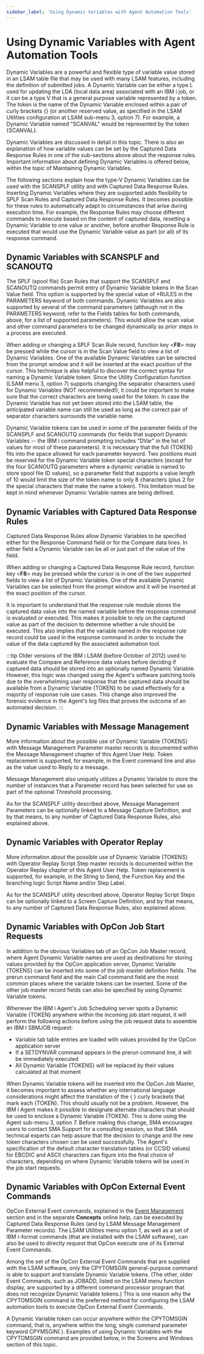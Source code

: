 ```yaml
---
sidebar_label: 'Using Dynamic Variables with Agent Automation Tools'
---
```


# Using Dynamic Variables with Agent Automation Tools

Dynamic Variables are a powerful and flexible type of variable value stored in an LSAM table file that may be used with many LSAM features, including the definition of submitted jobs. A Dynamic Variable can be either a type L used for updating the LDA (local data area) associated with an IBM i job, or it can be a type V that is a general purpose variable represented by a token. The token is the name of the Dynamic Variable enclosed within a pair of curly brackets {} (or another reserved value, as specified in the LSAM Utilities configuration at LSAM sub-menu 3, option 7). For example, a Dynamic Variable named "SCANVAL" would be represented by the token {SCANVAL}.

Dynamic Variables are discussed in detail in this topic. There is also an explanation of how variable values can be set by the Captured Data Response Rules in one of the sub-sections above about the response rules. Important information about defining Dynamic Variables is offered below, within the topic of Maintaining Dynamic Variables.

The following sections explain how the type-V Dynamic Variables can be used with the SCANSPLF utility and with Captured Data Response Rules. Inserting Dynamic Variables where they are supported adds flexibility to SPLF Scan Rules and Captured Data Response Rules. It becomes possible for these rules to automatically adapt to circumstances that arise during execution time. For example, the Response Rules may choose different commands to execute based on the content of captured data, resetting a Dynamic Variable to one value or another, before another Response Rule is executed that would use the Dynamic Variable value as part (or all) of its response command.

## Dynamic Variables with SCANSPLF and SCANOUTQ

The SPLF (spool file) Scan Rules that support the SCANSPLF and SCANOUTQ commands permit entry of Dynamic Variable tokens in the Scan Value field. This option is supported by the special value of *RULES in the PARAMETERS keyword of both commands. Dynamic Variables are also supported by several of the command parameters (although not in the PARAMETERS keyword; refer to the Fields tables for both commands, above, for a list of supported parameters). This would allow the scan value and other command parameters to be changed dynamically as prior steps in a process are executed.

When adding or changing a SPLF Scan Rule record, function key <**F8**> may be pressed while the cursor is in the Scan Value field to view a list of Dynamic Variables. One of the available Dynamic Variables can be selected from the prompt window and it will be inserted at the exact position of the cursor. This technique is also  helpful to discover the correct syntax for naming a Dynamic Variable token. Since the Utility Configuration function (LSAM menu 3, option 7) supports changing the separator characters used for Dynamic Variables (NOT recommended!), it could be important to make sure that the correct characters are being used for the token. In case the Dynamic Variable has not yet been stored into the LSAM table, the anticipated variable name can still be used as long as the correct pair of separator characters surrounds the variable name.

Dynamic Variable tokens can be used in some of the parameter fields of the SCANSPLF and SCANOUTQ commands (for fields that support Dynamic Variables -- the IBM i command prompting includes "DVar" in the list of values for most of these parameters). It is necessary that the full {TOKEN} fits into the space allowed for each parameter keyword. Two positions must be reserved for the Dynamic Variable token special characters (except for the four SCANOUTQ parameters where a dynamic variable is named to store spool file ID values), so a parameter field that supports a value length of 10 would limit the size of the token name to only 8 characters (plus 2 for the special characters that make the name a token). This limitation must be kept in mind whenever Dynamic Variable names are being defined.

## Dynamic Variables with Captured Data Response Rules

Captured Data Response Rules allow Dynamic Variables to be specified either for the Response Command field or for the Compare data lines. In either field a Dynamic Variable can be all or just part of the value of the field.

When adding or changing a Captured Data Response  Rule record, function key <**F8**> may be pressed while the cursor is in one of the two supported fields to view a list of Dynamic Variables. One of the available Dynamic Variables can be selected from the prompt window and it will be inserted at the exact position of the cursor.

It is important to understand that the response rule module stores the captured data value into the named variable before the response command is evaluated or executed. This makes it possible to rely on the captured value as part of the decision to determine whether a rule should be executed. This also implies that the variable named in the response rule record could be used in the response command in order to include the value of the data captured by the associated automation tool.

:::tip
Older versions of the IBM i LSAM (before October of 2012) used to evaluate the Compare and Reference data values before deciding if captured data should be stored into an optionally named Dynamic Variable. However, this logic was changed using the Agent's software patching tools due to the overwhelming user response that the captured data should be available from a Dynamic Variable {TOKEN} to be used effectively for a majority of response rule use cases. This change also improved the forensic evidence in the Agent's log files that proves the outcome of an automated decision.
:::

## Dynamic Variables with Message Management

More information about the possible use of Dynamic Variable {TOKENS} with Message Management Parameter master records is documented within the Message Management chapter of this Agent User Help. Token replacement is supported, for example, in the Event command line and also as the value used to Reply to a message.

Message Management also uniquely utilizes a Dynamic Variable to store the number of instances that a Parameter record has been selected for use as part of the optional Threshold processing. 

As for the SCANSPLF utility described above, Message Management Parameters can be optionally linked to a Message Capture Definition, and by that means, to any number of Captured Data Response Rules, also explained above.

## Dynamic Variables with Operator Replay

More information about the possible use of Dynamic Variable {TOKENS} with Operator Replay Script Step master records is documented within the Operator Replay chapter of this Agent User Help. Token replacement is supported, for example, in the String to Send, the Function Key and the branching logic Script Name and/or Step Label.

As for the SCANSPLF utility described above, Operator Replay Script Steps can be optionally linked to a Screen Capture Definition, and by that means, to any number of Captured Data Response Rules, also explained above.

## Dynamic Variables with OpCon Job Start Requests

In addition to the obvious Variables tab of an OpCon Job Master record, where Agent Dynamic Variable names are used as destinations for storing values provided by the OpCon application server, Dynamic Variable {TOKENS} can be inserted into some of the job master definition fields. The prerun command field and the main Call command field are the most common places where the variable tokens can be inserted. Some of the other job master record fields can also be specified by using Dynamic Variable tokens.

Whenever the IBM i Agent's Job Scheduling server spots a Dynamic Variable {TOKEN} anywhere within the incoming job start request, it will perform the following actions before using the job request data to assemble an IBM I SBMJOB request:

- Variable tab table entries are loaded with values provided by the OpCon application server
- If a SETDYNVAR command appears in the prerun command line, it will be immediately executed
- All Dynamic Variable {TOKENS} will be replaced by their values calculated at that moment

When Dynamic Variable tokens will be inserted into the OpCon Job Master, it becomes important to assess whether any international language considerations might affect the translation of the { } curly brackets that mark each {TOKEN}. This should usually not be a problem. However, the IBM i Agent makes it possible to designate alternate characters that should be used to enclose a Dynamic Variable {TOKEN}. This is done using the Agent sub-menu 3, option 7. Before making this change, SMA encourages users to contact SMA Support for a consulting session, so that SMA technical experts can help assure that the decision to change and the new token characters chosen can be used successfully. The Agent's specification of the default character translation tables (or CCSID values) for EBCDIC and ASCII characters can figure into the final choice of characters, depending on where Dynamic Variable tokens will be used in the job start requests.

## Dynamic Variables with OpCon External Event Commands

OpCon External Event commands, explained in the [Event Management](/events-utilities/external-events.md) section and in the separate **Concepts** online help, can be executed by Captured Data Response Rules (and by LSAM Message Management Parameter records). The LSAM Utilities menu option 1, as well as a set of IBM i-format commands (that are installed with the LSAM software), can also be used to directly request that OpCon execute one of its External Event Commands.

Among the set of the OpCon External Event Commands that are supplied with the LSAM software, only the CPYTOMSGIN general-purpose command is able to support and translate Dynamic Variable tokens. (The other, older Event Commands, such as JOBADD, listed on the LSAM menu function display, are supported by a different command processor program that does not recognize Dynamic Variable tokens.) This is one reason why the CPYTOMSGIN command is the preferred method for configuring the LSAM automation tools to execute OpCon External Event Commands. 

A Dynamic Variable token can occur anywhere within the CPYTOMSGIN command, that is, anywhere within the long, single command parameter keyword CPYMSGIN( ). Examples of using Dynamic Variables with the CPYTOMSGIN command are provided below, in the Screens and Windows section of this topic.